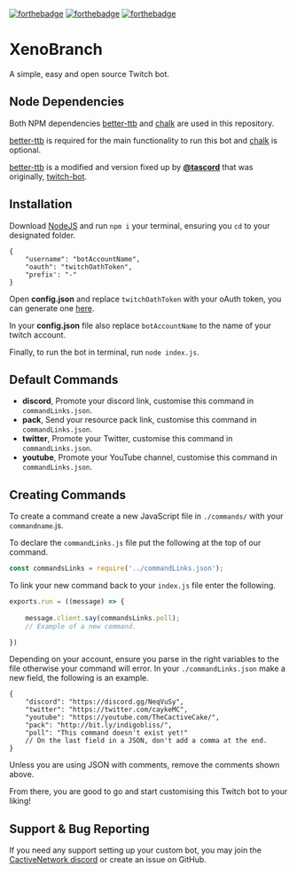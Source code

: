 [![forthebadge](https://forthebadge.com/images/badges/made-with-javascript.svg)](https://forthebadge.com)
[![forthebadge](https://forthebadge.com/images/badges/designed-in-ms-paint.svg)](https://forthebadge.com)
[![forthebadge](https://forthebadge.com/images/badges/you-didnt-ask-for-this.svg)](https://forthebadge.com)

# XenoBranch
A simple, easy and open source Twitch bot.

## Node Dependencies
Both NPM dependencies [better-ttb](https://www.npmjs.com/package/better-ttb) and [chalk](https://www.npmjs.com/package/chalk) are used in this repository.

[better-ttb](https://www.npmjs.com/package/better-ttb) is required for the main functionality to run this bot and [chalk](https://www.npmjs.com/package/chalk) is optional.

[better-ttb](https://www.npmjs.com/package/better-ttb) is a modified and version fixed up by [**@tascord**](https://github.com/tascord) that was originally, [twitch-bot](https://www.npmjs.com/package/twitch-bot).

## Installation
Download [NodeJS](https://nodejs.org/) and run `npm i` your terminal, ensuring you `cd` to your designated folder.

```jsonc
{
	"username": "botAccountName",
	"oauth": "twitchOathToken",
	"prefix': "-"
}
```

Open **config.json** and replace `twitchOathToken` with your oAuth token, you can generate one [here](https://twitchapps.com/tmi/).

In your **config.json** file also replace `botAccountName` to the name of your twitch account.

Finally, to run the bot in terminal, run `node index.js`.

## Default Commands

* **discord**, Promote your discord link, customise this command in `commandLinks.json`.
* **pack**, Send your resource pack link, customise this command in `commandLinks.json`.
* **twitter**, Promote your Twitter, customise this command in `commandLinks.json`.
* **youtube**, Promote your YouTube channel, customise this command in `commandLinks.json`.

## Creating Commands

To create a command create a new JavaScript file in `./commands/` with your `commandname`.js.

To declare the `commandLinks.js` file put the following at the top of our command.
```js
const commandsLinks = require('../commandLinks.json');
```
To link your new command back to your `index.js` file enter the following.
```js
exports.run = ((message) => {
    
    message.client.say(commandsLinks.poll);
    // Example of a new command.

})
```
Depending on your account, ensure you parse in the right variables to the file otherwise your command will error.
In your `./commandLinks.json` make a new field, the following is an example.
```jsonc
{
	"discord": "https://discord.gg/NeqVuSy",
	"twitter": "https://twitter.com/caykeMC",
	"youtube": "https://youtube.com/TheCactiveCake/",
	"pack": "http://bit.ly/indigobliss/",
	"poll": "This command doesn't exist yet!"
	// On the last field in a JSON, don't add a comma at the end. 
}
```
Unless you are using JSON with comments, remove the comments shown above.

From there, you are good to go and start customising this Twitch bot to your liking!

## Support & Bug Reporting

If you need any support setting up your custom bot, you may join the [CactiveNetwork discord](https://discord.gg/NeqVuSy) or create an issue on GitHub.
